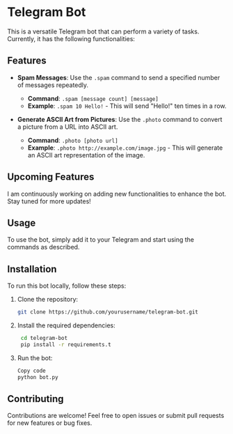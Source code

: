 # Telegram Bot

This is a versatile Telegram bot that can perform a variety of tasks. Currently, it has the following functionalities:

## Features

- **Spam Messages**: Use the `.spam` command to send a specified number of messages repeatedly.
  - **Command**: `.spam [message count] [message]`
  - **Example**: `.spam 10 Hello!` - This will send "Hello!" ten times in a row.

- **Generate ASCII Art from Pictures**: Use the `.photo` command to convert a picture from a URL into ASCII art.
  - **Command**: `.photo [photo url]`
  - **Example**: `.photo http://example.com/image.jpg` - This will generate an ASCII art representation of the image.

## Upcoming Features

I am continuously working on adding new functionalities to enhance the bot. Stay tuned for more updates!

## Usage

To use the bot, simply add it to your Telegram and start using the commands as described.

## Installation

To run this bot locally, follow these steps:

1. Clone the repository:
   ```bash
   git clone https://github.com/yourusername/telegram-bot.git
2. Install the required dependencies:
   ```bash
    cd telegram-bot
    pip install -r requirements.t
3. Run the bot:
    ```bash
    Copy code
    python bot.py
    
## Contributing
Contributions are welcome! Feel free to open issues or submit pull requests for new features or bug fixes.
